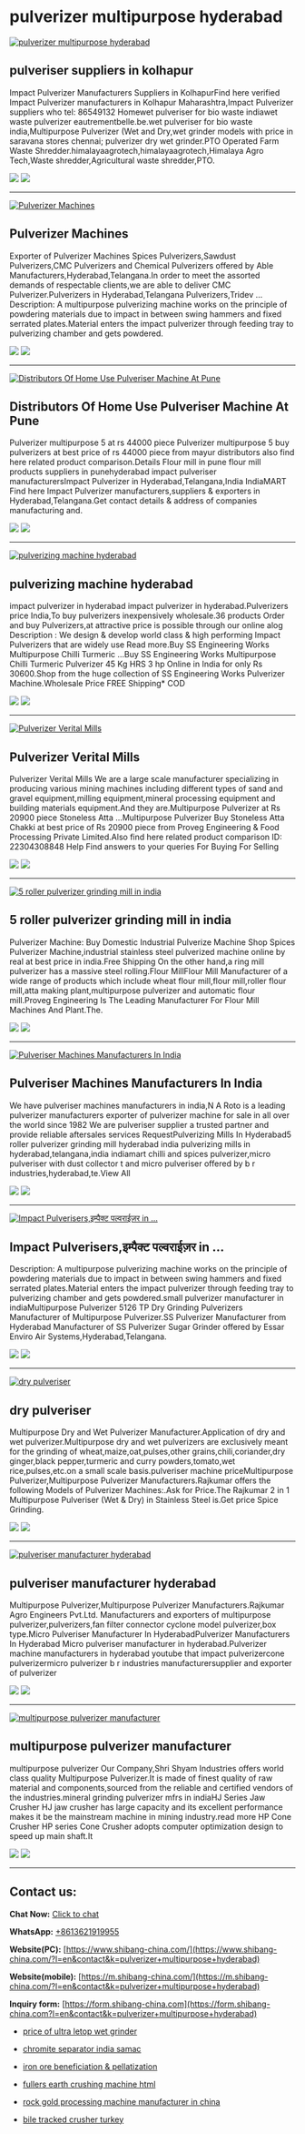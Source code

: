 # pulverizer multipurpose hyderabad

<a href="https://swt.shibang-china.com/?l=en&img&k=pulverizer+multipurpose+hyderabad" target="_blank">![pulverizer multipurpose hyderabad](http://static.shibang-china.com/all-800x300/1269.jpg)</a>

## pulveriser suppliers in kolhapur
Impact Pulverizer Manufacturers Suppliers in KolhapurFind here verified Impact Pulverizer manufacturers in Kolhapur Maharashtra,Impact Pulverizer suppliers who tel: 86549132 Homewet pulveriser for bio waste indiawet waste pulverizer eautrementbelle.be.wet pulveriser for bio waste india,Multipurpose Pulverizer (Wet and Dry,wet grinder models with price in saravana stores chennai; pulverizer dry wet grinder.PTO Operated Farm Waste Shredder.himalayaagrotech,himalayaagrotech,Himalaya Agro Tech,Waste shredder,Agricultural waste shredder,PTO.


<a href="https://whatsapp.shibangsoft.com/WhatsApp.php" target="_blank" title="WhatsApp">![](http://static.shibang-china.com/icon/whatsapp.png)</a> <a href="https://swt.shibang-china.com/?l=en&icon&k=pulverizer+multipurpose+hyderabad" target="_blank">![](http://static.shibang-china.com/icon/chat-en.png)</a>

---

<a href="https://swt.shibang-china.com/?l=en&img&k=pulverizer+multipurpose+hyderabad" target="_blank">![Pulverizer Machines](http://static.shibang-china.com/all-800x300/574.jpg)</a>

## Pulverizer Machines
Exporter of Pulverizer Machines Spices Pulverizers,Sawdust Pulverizers,CMC Pulverizers and Chemical Pulverizers offered by Able Manufacturers,Hyderabad,Telangana.In order to meet the assorted demands of respectable clients,we are able to deliver CMC Pulverizer.Pulverizers in Hyderabad,Telangana Pulverizers,Tridev …Description: A multipurpose pulverizing machine works on the principle of powdering materials due to impact in between swing hammers and fixed serrated plates.Material enters the impact pulverizer through feeding tray to pulverizing chamber and gets powdered.


<a href="https://whatsapp.shibangsoft.com/WhatsApp.php" target="_blank" title="WhatsApp">![](http://static.shibang-china.com/icon/whatsapp.png)</a> <a href="https://swt.shibang-china.com/?l=en&icon&k=pulverizer+multipurpose+hyderabad" target="_blank">![](http://static.shibang-china.com/icon/chat-en.png)</a>

---

<a href="https://swt.shibang-china.com/?l=en&img&k=pulverizer+multipurpose+hyderabad" target="_blank">![Distributors Of Home Use Pulveriser Machine At Pune](http://static.shibang-china.com/all-800x300/323.jpg)</a>

## Distributors Of Home Use Pulveriser Machine At Pune
Pulverizer multipurpose 5 at rs 44000 piece Pulverizer multipurpose 5 buy pulverizers at best price of rs 44000 piece from mayur distributors also find here related product comparison.Details Flour mill in pune flour mill products suppliers in punehyderabad impact pulveriser manufacturersImpact Pulverizer in Hyderabad,Telangana,India IndiaMART Find here Impact Pulverizer manufacturers,suppliers &amp; exporters in Hyderabad,Telangana.Get contact details &amp; address of companies manufacturing and.


<a href="https://whatsapp.shibangsoft.com/WhatsApp.php" target="_blank" title="WhatsApp">![](http://static.shibang-china.com/icon/whatsapp.png)</a> <a href="https://swt.shibang-china.com/?l=en&icon&k=pulverizer+multipurpose+hyderabad" target="_blank">![](http://static.shibang-china.com/icon/chat-en.png)</a>

---

<a href="https://swt.shibang-china.com/?l=en&img&k=pulverizer+multipurpose+hyderabad" target="_blank">![pulverizing machine hyderabad](http://static.shibang-china.com/all-800x300/1212.jpg)</a>

## pulverizing machine hyderabad
impact pulverizer in hyderabad impact pulverizer in hyderabad.Pulverizers price India,To buy pulverizers inexpensively wholesale.36 products Order and buy Pulverizers,at attractive price is possible through our online alog Description : We design &amp; develop world class &amp; high performing Impact Pulverizers that are widely use Read more.Buy SS Engineering Works Multipurpose Chilli Turmeric …Buy SS Engineering Works Multipurpose Chilli Turmeric Pulverizer 45 Kg HRS 3 hp Online in India for only Rs 30600.Shop from the huge collection of SS Engineering Works Pulverizer Machine.Wholesale Price FREE Shipping* COD


<a href="https://whatsapp.shibangsoft.com/WhatsApp.php" target="_blank" title="WhatsApp">![](http://static.shibang-china.com/icon/whatsapp.png)</a> <a href="https://swt.shibang-china.com/?l=en&icon&k=pulverizer+multipurpose+hyderabad" target="_blank">![](http://static.shibang-china.com/icon/chat-en.png)</a>

---

<a href="https://swt.shibang-china.com/?l=en&img&k=pulverizer+multipurpose+hyderabad" target="_blank">![Pulverizer Verital Mills](http://static.shibang-china.com/all-800x300/1274.jpg)</a>

## Pulverizer Verital Mills
Pulverizer Verital Mills We are a large scale manufacturer specializing in producing various mining machines including different types of sand and gravel equipment,milling equipment,mineral processing equipment and building materials equipment.And they are.Multipurpose Pulverizer at Rs 20900 piece Stoneless Atta …Multipurpose Pulverizer Buy Stoneless Atta Chakki at best price of Rs 20900 piece from Proveg Engineering &amp; Food Processing Private Limited.Also find here related product comparison ID: 22304308848 Help Find answers to your queries For Buying For Selling


<a href="https://whatsapp.shibangsoft.com/WhatsApp.php" target="_blank" title="WhatsApp">![](http://static.shibang-china.com/icon/whatsapp.png)</a> <a href="https://swt.shibang-china.com/?l=en&icon&k=pulverizer+multipurpose+hyderabad" target="_blank">![](http://static.shibang-china.com/icon/chat-en.png)</a>

---

<a href="https://swt.shibang-china.com/?l=en&img&k=pulverizer+multipurpose+hyderabad" target="_blank">![5 roller pulverizer grinding mill in india](http://static.shibang-china.com/all-800x300/101.jpg)</a>

## 5 roller pulverizer grinding mill in india
Pulverizer Machine: Buy Domestic Industrial Pulverize Machine Shop Spices Pulverizer Machine,industrial stainless steel pulverized machine online by real at best price in india.Free Shipping On the other hand,a ring mill pulverizer has a massive steel rolling.Flour MillFlour Mill Manufacturer of a wide range of products which include wheat flour mill,flour mill,roller flour mill,atta making plant,multipurpose pulverizer and automatic flour mill.Proveg Engineering Is The Leading Manufacturer For Flour Mill Machines And Plant.The.


<a href="https://whatsapp.shibangsoft.com/WhatsApp.php" target="_blank" title="WhatsApp">![](http://static.shibang-china.com/icon/whatsapp.png)</a> <a href="https://swt.shibang-china.com/?l=en&icon&k=pulverizer+multipurpose+hyderabad" target="_blank">![](http://static.shibang-china.com/icon/chat-en.png)</a>

---

<a href="https://swt.shibang-china.com/?l=en&img&k=pulverizer+multipurpose+hyderabad" target="_blank">![Pulveriser Machines Manufacturers In India](http://static.shibang-china.com/all-800x300/12.jpg)</a>

## Pulveriser Machines Manufacturers In India
We have pulveriser machines manufacturers in india,N A Roto is a leading pulverizer manufacturers exporter of pulverizer machine for sale in all over the world since 1982 We are pulveriser supplier a trusted partner and provide reliable aftersales services RequestPulverizing Mills In Hyderabad5 roller pulverizer grinding mill hyderabad india pulverizing mills in hyderabad,telangana,india indiamart chilli and spices pulverizer,micro pulveriser with dust collector t and micro pulveriser offered by b r industries,hyderabad,te.View All


<a href="https://whatsapp.shibangsoft.com/WhatsApp.php" target="_blank" title="WhatsApp">![](http://static.shibang-china.com/icon/whatsapp.png)</a> <a href="https://swt.shibang-china.com/?l=en&icon&k=pulverizer+multipurpose+hyderabad" target="_blank">![](http://static.shibang-china.com/icon/chat-en.png)</a>

---

<a href="https://swt.shibang-china.com/?l=en&img&k=pulverizer+multipurpose+hyderabad" target="_blank">![Impact Pulverisers,इम्पैक्ट पल्वराईज़र in …](http://static.shibang-china.com/all-800x300/1103.jpg)</a>

## Impact Pulverisers,इम्पैक्ट पल्वराईज़र in …
Description: A multipurpose pulverizing machine works on the principle of powdering materials due to impact in between swing hammers and fixed serrated plates.Material enters the impact pulverizer through feeding tray to pulverizing chamber and gets powdered.small pulverizer manufacturer in indiaMultipurpose Pulverizer 5126 TP Dry Grinding Pulverizers Manufacturer of Multipurpose Pulverizer.SS Pulverizer Manufacturer from Hyderabad Manufacturer of SS Pulverizer Sugar Grinder offered by Essar Enviro Air Systems,Hyderabad,Telangana.


<a href="https://whatsapp.shibangsoft.com/WhatsApp.php" target="_blank" title="WhatsApp">![](http://static.shibang-china.com/icon/whatsapp.png)</a> <a href="https://swt.shibang-china.com/?l=en&icon&k=pulverizer+multipurpose+hyderabad" target="_blank">![](http://static.shibang-china.com/icon/chat-en.png)</a>

---

<a href="https://swt.shibang-china.com/?l=en&img&k=pulverizer+multipurpose+hyderabad" target="_blank">![dry pulveriser](http://static.shibang-china.com/all-800x300/779.jpg)</a>

## dry pulveriser
Multipurpose Dry and Wet Pulverizer Manufacturer.Application of dry and wet pulverizer.Multipurpose dry and wet pulverizers are exclusively meant for the grinding of wheat,maize,oat,pulses,other grains,chili,coriander,dry ginger,black pepper,turmeric and curry powders,tomato,wet rice,pulses,etc.on a small scale basis.pulveriser machine priceMultipurpose Pulverizer,Multipurpose Pulverizer Manufacturers.Rajkumar offers the following Models of Pulverizer Machines:.Ask for Price.The Rajkumar 2 in 1 Multipurpose Pulveriser (Wet &amp; Dry) in Stainless Steel is.Get price Spice Grinding.


<a href="https://whatsapp.shibangsoft.com/WhatsApp.php" target="_blank" title="WhatsApp">![](http://static.shibang-china.com/icon/whatsapp.png)</a> <a href="https://swt.shibang-china.com/?l=en&icon&k=pulverizer+multipurpose+hyderabad" target="_blank">![](http://static.shibang-china.com/icon/chat-en.png)</a>

---

<a href="https://swt.shibang-china.com/?l=en&img&k=pulverizer+multipurpose+hyderabad" target="_blank">![pulveriser manufacturer hyderabad](http://static.shibang-china.com/all-800x300/908.jpg)</a>

## pulveriser manufacturer hyderabad
Multipurpose Pulverizer,Multipurpose Pulverizer Manufacturers.Rajkumar Agro Engineers Pvt.Ltd. Manufacturers and exporters of multipurpose pulverizer,pulverizers,fan filter connector cyclone model pulverizer,box type.Micro Pulveriser Manufacturer In HyderabadPulverizer Manufacturers In Hyderabad Micro pulveriser manufacturer in hyderabad.Pulverizer machine manufacturers in hyderabad youtube that impact pulverizercone pulverizermicro pulverizer b r industries manufacturersupplier and exporter of pulverizer


<a href="https://whatsapp.shibangsoft.com/WhatsApp.php" target="_blank" title="WhatsApp">![](http://static.shibang-china.com/icon/whatsapp.png)</a> <a href="https://swt.shibang-china.com/?l=en&icon&k=pulverizer+multipurpose+hyderabad" target="_blank">![](http://static.shibang-china.com/icon/chat-en.png)</a>

---

<a href="https://swt.shibang-china.com/?l=en&img&k=pulverizer+multipurpose+hyderabad" target="_blank">![multipurpose pulverizer manufacturer](http://static.shibang-china.com/all-800x300/298.jpg)</a>

## multipurpose pulverizer manufacturer
multipurpose pulverizer Our Company,Shri Shyam Industries offers world class quality Multipurpose Pulverizer.It is made of finest quality of raw material and components,sourced from the reliable and certified vendors of the industries.mineral grinding pulverizer mfrs in indiaHJ Series Jaw Crusher HJ jaw crusher has large capacity and its excellent performance makes it be the mainstream machine in mining industry.read more HP Cone Crusher HP series Cone Crusher adopts computer optimization design to speed up main shaft.It


<a href="https://whatsapp.shibangsoft.com/WhatsApp.php" target="_blank" title="WhatsApp">![](http://static.shibang-china.com/icon/whatsapp.png)</a> <a href="https://swt.shibang-china.com/?l=en&icon&k=pulverizer+multipurpose+hyderabad" target="_blank">![](http://static.shibang-china.com/icon/chat-en.png)</a>

---
## Contact us:

**Chat Now:** [Click to chat](https://swt.shibang-china.com?l=en&contact&k=pulverizer+multipurpose+hyderabad)

**WhatsApp:**  [+8613621919955](https://whatsapp.shibangsoft.com/WhatsApp.php)

**Website(PC):** [https://www.shibang-china.com/](https://www.shibang-china.com/?l=en&contact&k=pulverizer+multipurpose+hyderabad)

**Website(mobile):** [https://m.shibang-china.com/](https://m.shibang-china.com/?l=en&contact&k=pulverizer+multipurpose+hyderabad)

**Inquiry form:** [https://form.shibang-china.com](https://form.shibang-china.com?l=en&contact&k=pulverizer+multipurpose+hyderabad)

* [price of ultra letop wet grinder](../163/price%20of%20ultra%20letop%20wet%20grinder.md)

* [chromite separator india samac](../164/chromite%20separator%20india%20samac.md)

* [iron ore beneficiation &amp; pellatization](../169/iron%20ore%20beneficiation%20%26amp%3B%20pellatization.md)

* [fullers earth crushing machine html](../163/fullers%20earth%20crushing%20machine%20html.md)

* [rock gold processing machine manufacturer in china](../164/rock%20gold%20processing%20machine%20manufacturer%20in%20china.md)

* [bile tracked crusher turkey](../170/bile%20tracked%20crusher%20turkey.md)